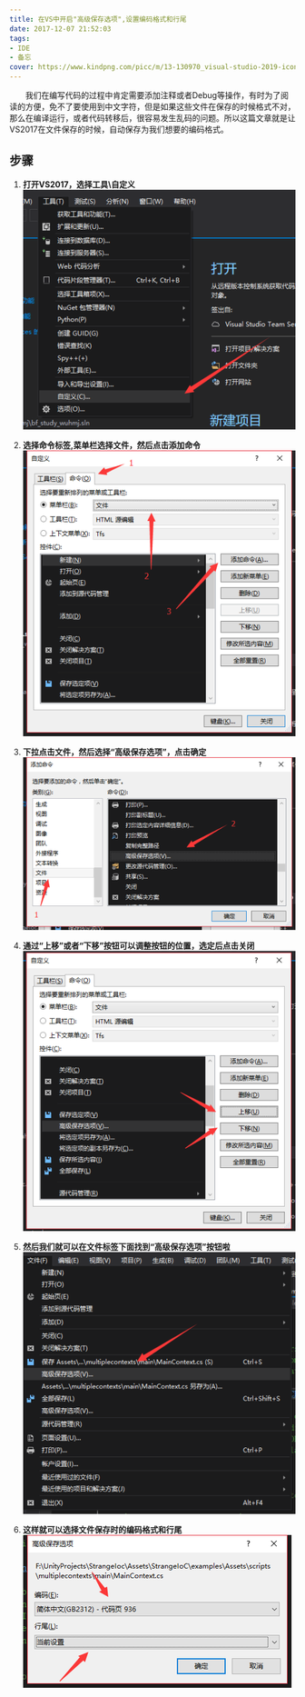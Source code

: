 ```yaml
---
title: 在VS中开启"高级保存选项",设置编码格式和行尾
date: 2017-12-07 21:52:03
tags: 
- IDE
- 备忘
cover: https://www.kindpng.com/picc/m/13-130970_visual-studio-2019-icon-hd-png-download.png
---
```


<p style="text-indent:2em">我们在编写代码的过程中肯定需要添加注释或者Debug等操作，有时为了阅读的方便，免不了要使用到中文字符，但是如果这些文件在保存的时候格式不对，那么在编译运行，或者代码转移后，很容易发生乱码的问题。所以这篇文章就是让VS2017在文件保存的时候，自动保存为我们想要的编码格式。</p>

<!-- more -->


## 步骤

1. **打开VS2017，选择工具\自定义**    
![](https://raw.githubusercontent.com/Dioooooooor/BlogImageHosting/master/image/20506271.jpg)

2. **选择命令标签,菜单栏选择文件，然后点击添加命令**  
![](https://raw.githubusercontent.com/Dioooooooor/BlogImageHosting/master/image/73962960.jpg)

3. **下拉点击文件，然后选择“高级保存选项”，点击确定**     
![](https://raw.githubusercontent.com/Dioooooooor/BlogImageHosting/master/image/56050492.jpg)

4. **通过“上移”或者“下移”按钮可以调整按钮的位置，选定后点击关闭**  
![](https://raw.githubusercontent.com/Dioooooooor/BlogImageHosting/master/image/25672027.jpg)

5. **然后我们就可以在文件标签下面找到“高级保存选项”按钮啦**  
![](https://raw.githubusercontent.com/Dioooooooor/BlogImageHosting/master/image/865619.jpg)

6. **这样就可以选择文件保存时的编码格式和行尾**     
![](https://raw.githubusercontent.com/Dioooooooor/BlogImageHosting/master/image/3825522.jpg)